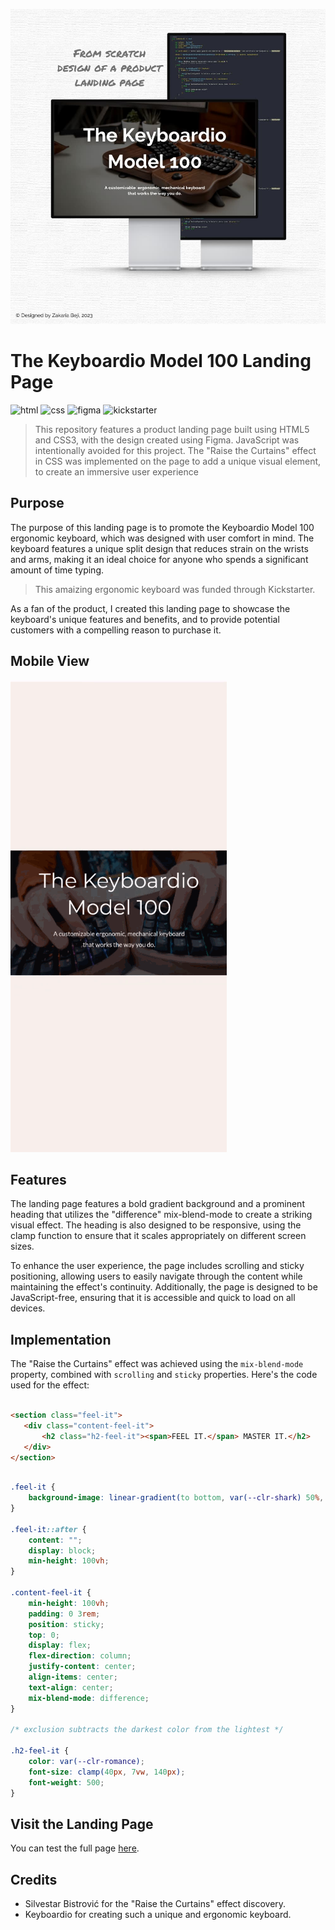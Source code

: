 
![Keyboardio Model 100 Banner](https://github.com/z-bj/The-Keyboardio-Model100/blob/master/Keyboardio-tribute-page-banner.jpg)

# The Keyboardio Model 100 Landing Page

![html](https://img.shields.io/badge/HTML5-E34F26.svg?style=for-the-badge&logo=HTML5&logoColor=white)
![css](https://img.shields.io/badge/CSS3-1572B6.svg?style=for-the-badge&logo=CSS3&logoColor=white)
![figma](https://img.shields.io/badge/Figma-F24E1E.svg?style=for-the-badge&logo=Figma&logoColor=white)
![kickstarter](https://img.shields.io/badge/Kickstarter-05CE78.svg?style=for-the-badge&logo=Kickstarter&logoColor=white)

> This repository features a product landing page built using HTML5 and CSS3, with the design created using Figma. JavaScript was intentionally avoided for this project. The "Raise the Curtains" effect in CSS was implemented on the page to add a unique visual element, to create an immersive user experience

## Purpose

The purpose of this landing page is to promote the Keyboardio Model 100 ergonomic keyboard, which was designed with user comfort in mind. The keyboard features a unique split design that reduces strain on the wrists and arms, making it an ideal choice for anyone who spends a significant amount of time typing.

> This amaizing ergonomic keyboard was funded through Kickstarter.

As a fan of the product, I created this landing page to showcase the keyboard's unique features and benefits, and to provide potential customers with a compelling reason to purchase it.

## Mobile View

![Keyboardio Model 100 Mobile View](https://github.com/z-bj/The-Keyboardio-Model100/blob/master/Raise_the_curtain_effect.gif)


## Features

The landing page features a bold gradient background and a prominent heading that utilizes the "difference" mix-blend-mode to create a striking visual effect. The heading is also designed to be responsive, using the clamp function to ensure that it scales appropriately on different screen sizes.

To enhance the user experience, the page includes scrolling and sticky positioning, allowing users to easily navigate through the content while maintaining the effect's continuity. Additionally, the page is designed to be JavaScript-free, ensuring that it is accessible and quick to load on all devices.

## Implementation

The "Raise the Curtains" effect was achieved using the `mix-blend-mode` property, combined with `scrolling` and `sticky` properties. Here's the code used for the effect:

```html

<section class="feel-it">
   <div class="content-feel-it">
       <h2 class="h2-feel-it"><span>FEEL IT.</span> MASTER IT.</h2>
   </div>
</section>

````

```css

.feel-it {
    background-image: linear-gradient(to bottom, var(--clr-shark) 50%, var(--clr-romance) 50%);
}

.feel-it::after {
    content: "";
    display: block;
    min-height: 100vh;
}

.content-feel-it {
    min-height: 100vh;
    padding: 0 3rem;
    position: sticky;
    top: 0;
    display: flex;
    flex-direction: column;
    justify-content: center;
    align-items: center;
    text-align: center;
    mix-blend-mode: difference;
}

/* exclusion subtracts the darkest color from the lightest */

.h2-feel-it {
    color: var(--clr-romance);
    font-size: clamp(40px, 7vw, 140px);
    font-weight: 500;
}
```

## Visit the Landing Page

You can test the full page [here](https://z-bj.github.io/The-Keyboardio-Model100/).

## Credits

-   Silvestar Bistrović for the "Raise the Curtains" effect discovery.
-   Keyboardio for creating such a unique and ergonomic keyboard.
